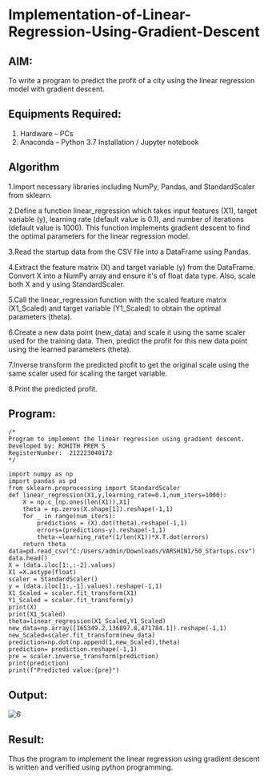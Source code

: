 # Implementation-of-Linear-Regression-Using-Gradient-Descent

## AIM:
To write a program to predict the profit of a city using the linear regression model with gradient descent.

## Equipments Required:
1. Hardware – PCs
2. Anaconda – Python 3.7 Installation / Jupyter notebook

## Algorithm

1.Import necessary libraries including NumPy, Pandas, and StandardScaler from sklearn.

2.Define a function linear_regression which takes input features (X1), target variable (y), learning rate (default value is 0.1), and number of iterations (default value is 1000). This function implements gradient descent to find the optimal parameters for the linear regression model.

3.Read the startup data from the CSV file into a DataFrame using Pandas.

4.Extract the feature matrix (X) and target variable (y) from the DataFrame. Convert X into a NumPy array and ensure it's of float data type. Also, scale both X and y using StandardScaler.

5.Call the linear_regression function with the scaled feature matrix (X1_Scaled) and target variable (Y1_Scaled) to obtain the optimal parameters (theta).

6.Create a new data point (new_data) and scale it using the same scaler used for the training data. Then, predict the profit for this new data point using the learned parameters (theta).

7.Inverse transform the predicted profit to get the original scale using the same scaler used for scaling the target variable.

8.Print the predicted profit.


## Program:
```
/*
Program to implement the linear regression using gradient descent.
Developed by: ROHITH PREM S
RegisterNumber:  212223040172
*/

import numpy as np
import pandas as pd
from sklearn.preprocessing import StandardScaler
def linear_regression(X1,y,learning_rate=0.1,num_iters=1000):
    X = np.c_[np.ones(len(X1)),X1]
    theta = np.zeros(X.shape[1]).reshape(-1,1)
    for _ in range(num_iters):
        predictions = (X).dot(theta).reshape(-1,1)
        errors=(predictions-y).reshape(-1,1)
        theta-=learning_rate*(1/len(X1))*X.T.dot(errors)
    return theta
data=pd.read_csv("C:/Users/admin/Downloads/VARSHINI/50_Startups.csv")
data.head()
X = (data.iloc[1:,:-2].values)
X1 =X.astype(float)
scaler = StandardScaler()
y = (data.iloc[1:,-1].values).reshape(-1,1)
X1_Scaled = scaler.fit_transform(X1)
Y1_Scaled = scaler.fit_transform(y)
print(X)
print(X1_Scaled)
theta=linear_regression(X1_Scaled,Y1_Scaled)
new_data=np.array([165349.2,136897.8,471784.1]).reshape(-1,1)
new_Scaled=scaler.fit_transform(new_data)
prediction=np.dot(np.append(1,new_Scaled),theta)
prediction= prediction.reshape(-1,1)
pre = scaler.inverse_transform(prediction)
print(prediction)
print(f"Predicted value:{pre}")
```

## Output:

![6](https://github.com/rohithprem18/Implementation-of-Linear-Regression-Using-Gradient-Descent/assets/146315115/8177ec32-5b3d-4258-bdb6-e538c0d823d0)



## Result:
Thus the program to implement the linear regression using gradient descent is written and verified using python programming.
